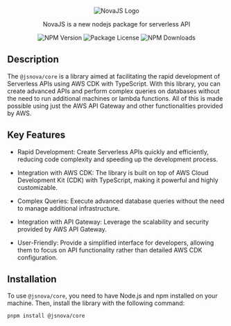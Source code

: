 <p align="center">

  <picture>
    <source media="(prefers-color-scheme: dark)" srcset="https://pkhadson.s3.sa-east-1.amazonaws.com/nova-light.png">
    <img alt="NovaJS Logo" src="https://pkhadson.s3.sa-east-1.amazonaws.com/nova-dark.png">
  </picture>

</p>

  <p align="center">NovaJS is a new nodejs package for serverless API</p>
    <p align="center">
<img src="https://img.shields.io/npm/v/@jsnova/core.svg" alt="NPM Version" />
<img src="https://img.shields.io/npm/l/@jsnova/core.svg" alt="Package License" />
<img src="https://img.shields.io/npm/dm/@jsnova/core.svg" alt="NPM Downloads" />
</p>

## Description

The `@jsnova/core` is a library aimed at facilitating the rapid development of Serverless APIs using AWS CDK with TypeScript. With this library, you can create advanced APIs and perform complex queries on databases without the need to run additional machines or lambda functions. All of this is made possible using just the AWS API Gateway and other functionalities provided by AWS.

## Key Features

- Rapid Development: Create Serverless APIs quickly and efficiently, reducing code complexity and speeding up the development process.

- Integration with AWS CDK: The library is built on top of AWS Cloud Development Kit (CDK) with TypeScript, making it powerful and highly customizable.

- Complex Queries: Execute advanced database queries without the need to manage additional infrastructure.

- Integration with API Gateway: Leverage the scalability and security provided by AWS API Gateway.

- User-Friendly: Provide a simplified interface for developers, allowing them to focus on API functionality rather than detailed AWS CDK configuration.

## Installation

To use `@jsnova/core`, you need to have Node.js and npm installed on your machine. Then, install the library with the following command:

<code>pnpm install @jsnova/core</code>
